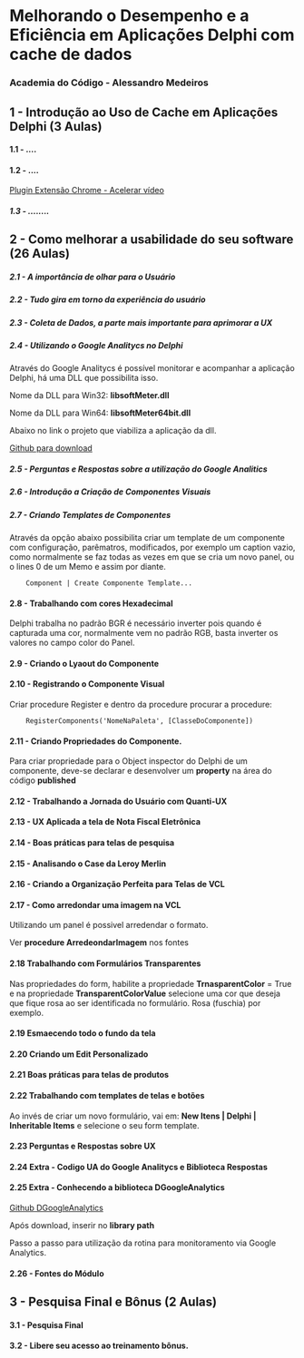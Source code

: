 # Melhorando o Desempenho e a Eficiência em Aplicações Delphi com cache de dados
### **Academia do Código - Alessandro Medeiros**

## 1 - Introdução ao Uso de Cache em Aplicações Delphi (3 Aulas)

#### 1.1 - ....

#### 1.2 - ....



[Plugin Extensão Chrome - Acelerar vídeo](https://chromewebstore.google.com/detail/video-speed-controller/nffaoalbilbmmfgbnbgppjihopabppdk?hl=pt-BR&utm_source=chrome-ntp-launcher)

##### 1.3 - ........

## 2 - Como melhorar a usabilidade do seu software (26 Aulas)

##### 2.1 - A importância de olhar para o Usuário

##### 2.2 - Tudo gira em torno da experiência do usuário

##### 2.3 - Coleta de Dados, a parte mais importante para aprimorar a UX

##### 2.4 - Utilizando o Google Analitycs no Delphi

Através do Google Analitycs é possível monitorar e acompanhar a aplicação Delphi, há uma DLL  que possibilita isso.

Nome da DLL para Win32: **libsoftMeter.dll**

Nome da DLL para Win64: **libsoftMeter64bit.dll**

Abaixo no link o projeto que viabiliza a aplicação da dll.

[Github para download](https://github.com/starmessage/libSoftMeter/blob/master/samples/Delphi-Pascal/delphi-gui-demo/softMeter_globalVar.pas)

##### 2.5 - Perguntas e Respostas sobre a utilização do Google Analitics

##### 2.6 - Introdução a Criação de Componentes Visuais

##### 2.7 - Criando Templates de Componentes

Através da opção abaixo possibilita criar um template de um componente com configuração, parêmatros, modificados, por exemplo um caption vazio, como normalmente se faz todas as vezes em que se cria um novo panel, ou o lines 0 de um Memo e assim por diante.

        Component | Create Componente Template...

#### 2.8 - Trabalhando com cores Hexadecimal

Delphi trabalha no padrão BGR é necessário inverter pois quando é capturada uma cor, normalmente vem no padrão RGB, basta inverter os valores no campo color do Panel.

#### 2.9 - Criando o Lyaout do Componente

#### 2.10 - Registrando o Componente Visual

Criar procedure Register e dentro da procedure procurar a procedure:

        RegisterComponents('NomeNaPaleta', [ClasseDoComponente])

#### 2.11 - Criando Propriedades do Componente.

Para criar propriedade para o Object inspector do Delphi de um componente, deve-se declarar e desenvolver um **property** na área do código **published**

#### 2.12 - Trabalhando a Jornada do Usuário com Quanti-UX

#### 2.13 - UX Aplicada a tela de Nota Fiscal Eletrônica

#### 2.14 - Boas práticas para telas de pesquisa

#### 2.15 - Analisando o Case da Leroy Merlin 

#### 2.16 - Criando a Organização Perfeita para Telas de VCL

#### 2.17 - Como arredondar uma imagem na VCL

Utilizando um panel é possivel arredendar o formato.

Ver **procedure ArredeondarImagem** nos fontes

#### 2.18 Trabalhando com Formulários Transparentes

Nas propriedades do form, habilite a propriedade **TrnasparentColor** = True e na propriedade **TransparentColorValue** selecione uma cor que deseja que fique rosa ao ser identificada no formulário. Rosa (fuschia) por exemplo.

#### 2.19 Esmaecendo todo o fundo da tela

#### 2.20 Criando um Edit Personalizado

#### 2.21 Boas práticas para telas de produtos

#### 2.22 Trabalhando com templates de telas e botões

Ao invés de criar um novo formulário, vai em: **New Itens | Delphi | Inheritable Items** e selecione o seu form template.

#### 2.23 Perguntas e Respostas sobre UX

#### 2.24 Extra - Codigo UA do Google Analitycs e Biblioteca Respostas

#### 2.25 Extra - Conhecendo a biblioteca DGoogleAnalytics


[Github DGoogleAnalytics](https://github.com/maiconsi/dgoogleAnalytics)

Após download, inserir no **library path**

Passo a passo para utilização da rotina para monitoramento via Google Analytics.

#### 2.26 - Fontes do Módulo


## 3 - Pesquisa Final e Bônus (2 Aulas)

#### 3.1 - Pesquisa Final

#### 3.2 - Libere seu acesso ao treinamento bônus.


















